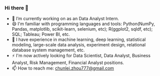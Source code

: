 ### Hi there 👋
- 🔭 I’m currently working on as an Data Analyst Intern.
- 😄 I'm familiar with programming languages and tools: Python(NumPy, Pandas, matplotlib, scikit-learn, selenium, etc); R(ggplot2, sqldf, etc); SQL; Tableau; Power BI, etc.
- 🌱 I have experience in machine learning, deep learning, statistical modeling, large-scale data analysis, experiment design, relational database system management, etc.
- ⚡ I'm now actively looking for Data Scientist, Data Analyst, Business Analyst, Risk Management, Financial Analyst positions.
- 📫 How to reach me: chunlei.zhou777@gmail.com


<!--
**viviczhou/viviczhou** is a ✨ _special_ ✨ repository because its `README.md` (this file) appears on your GitHub profile.

Here are some ideas to get you started:

- 🔭 I’m currently working on ...
- 🌱 I’m currently learning ...
- 👯 I’m looking to collaborate on ...
- 🤔 I’m looking for help with ...
- 💬 Ask me about ...
- 📫 How to reach me: ...
- 😄 Pronouns: ...
- ⚡ Fun fact: ...
-->
